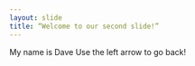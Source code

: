 ```yaml
---
layout: slide
title: “Welcome to our second slide!”
---
```

My name is Dave
Use the left arrow to go back!

